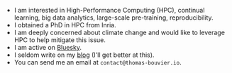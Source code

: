 - I am interested in High-Performance Computing (HPC), continual learning, big data analytics, large-scale pre-training, reproducibility.
- I obtained a PhD in HPC from Inria.
- I am deeply concerned about climate change and would like to leverage HPC to help mitigate this issue.
- I am active on [Bluesky](https://bsky.app/profile/thomas-bouvier.io).
- I seldom write on my [blog](https://thomas-bouvier.io) (I'll get better at this).
- You can send me an email at `contact@thomas-bouvier.io`.
